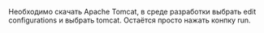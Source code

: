 Необходимо скачать Apache Tomcat, в среде разработки выбрать edit configurations и выбрать tomcat. Остаётся просто нажать конпку run. 
